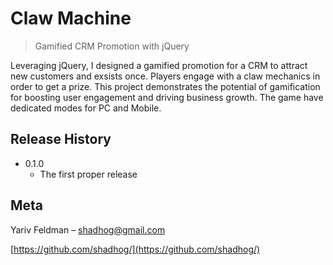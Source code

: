 # Claw Machine
> Gamified CRM Promotion with jQuery

Leveraging jQuery, I designed a gamified promotion for a CRM to attract new customers and exsists once. Players engage with a claw mechanics in order to get a prize. This project demonstrates the potential of gamification for boosting user engagement and driving business growth.
The game have dedicated modes for PC and Mobile.

## Release History

* 0.1.0
    * The first proper release

## Meta

Yariv Feldman – shadhog@gmail.com

[https://github.com/shadhog/](https://github.com/shadhog/)